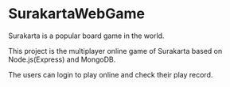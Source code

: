 # SurakartaWebGame
Surakarta is a popular board game in the world.

This project is the multiplayer online game of Surakarta based on Node.js(Express) and MongoDB.

The users can login to play online and check their play record.

